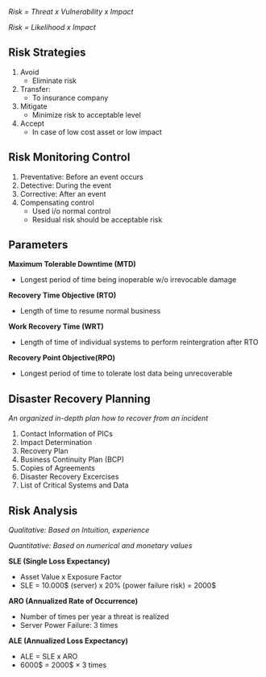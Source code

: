 *Risk = Threat x Vulnerability x Impact*

*Risk = Likelihood x Impact*

## Risk Strategies

1. Avoid
   - Eliminate risk
2. Transfer: 
   - To insurance company
3. Mitigate
   - Minimize risk to acceptable level
4. Accept
   - In case of low cost asset or low impact

## Risk Monitoring Control

1. Preventative: Before an event occurs
2. Detective: During the event
3. Corrective: After an event
4. Compensating control
   - Used i/o normal control
   - Residual risk should be acceptable risk

## Parameters

**Maximum Tolerable Downtime (MTD)**
- Longest period of time being inoperable w/o irrevocable damage

**Recovery Time Objective (RTO)**
- Length of time to resume normal business

**Work Recovery Time (WRT)**
- Length of time of individual systems to perform reintergration after RTO

**Recovery Point Objective(RPO)**
- Longest period of time to tolerate lost data being unrecoverable

## Disaster Recovery Planning

*An organized in-depth plan how to recover from an incident*

1. Contact Information of PICs
2. Impact Determination
3. Recovery Plan
4. Business Continuity Plan (BCP)
5. Copies of Agreements
6. Disaster Recovery Excercises
7. List of Critical Systems and Data

## Risk Analysis

*Qualitative: Based on Intuition, experience*

*Quantitative: Based on numerical and monetary values*

**SLE (Single Loss Expectancy)**
- Asset Value x Exposure Factor
- SLE = 10.000$ (server) x 20% (power failure risk) = 2000$

**ARO (Annualized Rate of Occurrence)**
- Number of times per year a threat is realized
- Server Power Failure: 3 times

**ALE (Annualized Loss Expectancy)**
- ALE = SLE x ARO
- 6000$ = 2000$ × 3 times
